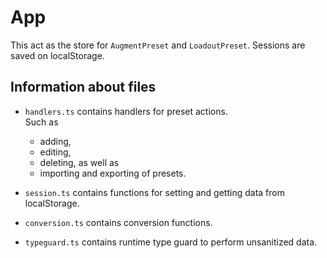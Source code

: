 # App

This act as the store for `AugmentPreset` and `LoadoutPreset`.
Sessions are saved on localStorage.

## Information about files

- `handlers.ts` contains handlers for preset actions.   
    Such as 

   - adding, 
   - editing, 
   - deleting, as well as
   - importing and exporting of presets.

- `session.ts` contains functions for setting and getting data from localStorage.

- `conversion.ts` contains conversion functions.

- `typeguard.ts` contains runtime type guard to perform unsanitized data.